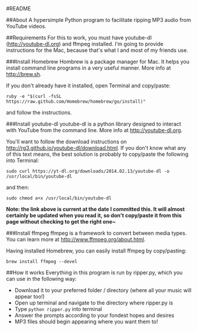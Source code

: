 #README

##About
A hypersimple Python program to facilitate ripping MP3 audio from YouTube videos. 

##Requirements
For this to work, you must have youtube-dl (http://youtube-dl.org) and ffmpeg installed. I'm going to provide instructions for the Mac, because that's what I and most of my friends use. 

###Install Homebrew
Hombrew is a package manager for Mac. It helps you install command line programs in a very useful manner. More info at http://brew.sh. 

If you don't already have it installed, open Terminal and copy/paste: 

`ruby -e "$(curl -fsSL https://raw.github.com/Homebrew/homebrew/go/install)"`

and follow the instructions. 

###Install youtube-dl 
youtube-dl is a python library designed to interact with YouTube from the command line. More info at http://youtube-dl.org. 

You'll want to follow the download instructions on http://rg3.github.io/youtube-dl/download.html. If you don't know what any of this text means, the best solution is probably to copy/paste the following into Terminal: 

`sudo curl https://yt-dl.org/downloads/2014.02.13/youtube-dl -o /usr/local/bin/youtube-dl`

and then: 

`sudo chmod a+x /usr/local/bin/youtube-dl`

**Note: the link above is current at the date I committed this. It will almost certainly be updated when you read it, so don't copy/paste it from this page without checking to get the right one~**

###Install ffmpeg 
ffmpeg is a framework to convert between media types. You can learn more at http://www.ffmpeg.org/about.html. 

Having installed Homebrew, you can easily install ffmpeg by copy/pasting: 

`brew install ffmpeg --devel` 

##How it works 
Everything in this program is run by ripper.py, which you can use in the following way: 

* Download it to your preferred folder / directory (where all your music will appear too!)
* Open up terminal and navigate to the directory where ripper.py is 
* Type `python ripper.py` into terminal
* Answer the prompts according to your fondest hopes and desires 
* MP3 files should begin appearing where you want them to! 
